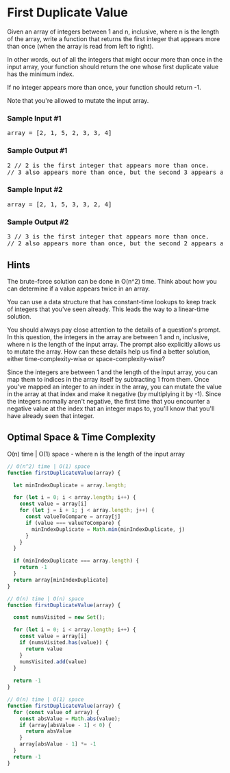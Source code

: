 # First Duplicate Value

<div class="html">
<p>
  Given an array of integers between <span>1</span> and <span>n</span>,
  inclusive, where <span>n</span> is the length of the array, write a function
  that returns the first integer that appears more than once (when the array is
  read from left to right).
</p>
<p>
  In other words, out of all the integers that might occur more than once in the
  input array, your function should return the one whose first duplicate value
  has the minimum index.
</p>
<p>
  If no integer appears more than once, your function should return
  <span>-1</span>.
</p>
<p>Note that you're allowed to mutate the input array.</p>
<h3>Sample Input #1</h3>
<pre><span class="CodeEditor-promptParameter">array</span> = [2, 1, 5, 2, 3, 3, 4]
</pre>
<h3>Sample Output #1</h3>
<pre>2 <span class="CodeEditor-promptComment">// 2 is the first integer that appears more than once.</span>
<span class="CodeEditor-promptComment">// 3 also appears more than once, but the second 3 appears after the second 2.</span>
</pre>
<h3>Sample Input #2</h3>
<pre><span class="CodeEditor-promptParameter">array</span> = [2, 1, 5, 3, 3, 2, 4]
</pre>
<h3>Sample Output #2</h3>
<pre>3 <span class="CodeEditor-promptComment">// 3 is the first integer that appears more than once.</span>
<span class="CodeEditor-promptComment">// 2 also appears more than once, but the second 2 appears after the second 3.</span>
</pre>
</div>

<h2>Hints</h2>

<p>
The brute-force solution can be done in O(n^2) time. Think about how you can determine if a value appears twice in an array.
</p>
<p>
You can use a data structure that has constant-time lookups to keep track of integers that you've seen already. This leads the way to a linear-time solution.
</p>
<p>
You should always pay close attention to the details of a question's prompt. In this question, the integers in the array are between 1 and n, inclusive, where n is the length of the input array. The prompt also explicitly allows us to mutate the array. How can these details help us find a better solution, either time-complexity-wise or space-complexity-wise? 
</p>
<p>
Since the integers are between 1 and the length of the input array, you can map them to indices in the array itself by subtracting 1 from them. Once you've mapped an integer to an index in the array, you can mutate the value in the array at that index and make it negative (by multiplying it by -1). Since the integers normally aren't negative, the first time that you encounter a negative value at the index that an integer maps to, you'll know that you'll have already seen that integer.
</p>
<h2>Optimal Space & Time Complexity</h2>

O(n) time | O(1) space - where n is the length of the input array

```javascript
// O(n^2) time | O(1) space
function firstDuplicateValue(array) {

  let minIndexDuplicate = array.length;

  for (let i = 0; i < array.length; i++) {
    const value = array[i]
    for (let j = i + 1; j < array.length; j++) {
      const valueToCompare = array[j]
      if (value === valueToCompare) {
        minIndexDuplicate = Math.min(minIndexDuplicate, j)
      }
    }
  }

  if (minIndexDuplicate === array.length) {
    return -1
  }
  return array[minIndexDuplicate]
} 

```
```javascript
// O(n) time | O(n) space
function firstDuplicateValue(array) {

  const numsVisited = new Set();

  for (let i = 0; i < array.length; i++) {
    const value = array[i]
    if (numsVisited.has(value)) {
      return value
    }
    numsVisited.add(value)
  }
  
  return -1
}

```

```javascript
// O(n) time | O(1) space
function firstDuplicateValue(array) {
  for (const value of array) {
    const absValue = Math.abs(value);
    if (array[absValue - 1] < 0) {
      return absValue
    }
    array[absValue - 1] *= -1
  }
  return -1
}

```